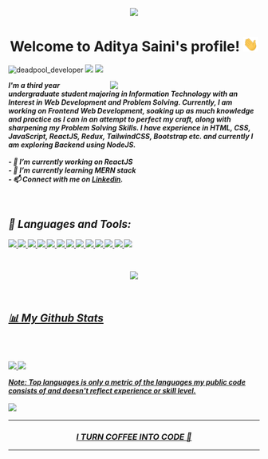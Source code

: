 <p align="center">
  <img src="https://readme-typing-svg.herokuapp.com?color=9644F4&size=40&center=true&vCenter=true&width=550&height=70&lines=I'm+Aditya+Saini;An+Enthusiastic+Learner;A+Student+Developer;A+Problem+Solver">
</p>

<h1 align = 'center'>  Welcome to Aditya Saini's profile! <img width="30" src="https://github.com/deadpool-developer/deadpool-developer/blob/main/wave.gif?raw=true">  </h1>
 <p align="left"> 
    <img src="https://komarev.com/ghpvc/?username=deadpool-developer&label=visitors%20&color=129e00&style=plastic" alt="deadpool_developer" /> 
<img src="https://img.shields.io/github/followers/deadpool-developer?label=Followers&style=social">
    <a href="https://mail.google.com/mail/u/0/?tab=km#inbox" target="_blank"><img src="https://img.shields.io/badge/Gmail-adibhu025@gmail.com-red"></a>
</p>
 

<img align ="right" width="300" src="https://cdn.dribbble.com/users/31664/screenshots/6617652/morgan_4.gif">
<b><em>I'm a third year undergraduate student majoring in Information Technology with an Interest in Web Development and Problem Solving. Currently, I am working on Frontend Web Development, soaking up as much knowledge and practice as I can in an attempt to perfect my craft, along with sharpening my Problem Solving Skills. I have experience in HTML, CSS, JavaScript, ReactJS, Redux, TailwindCSS, Bootstrap etc. and currently I am exploring Backend using NodeJS.<em><b><br><br>
- 🔭 I’m currently working on ReactJS <br>
- 🌱 I’m currently learning MERN stack <br>
- 📫 Connect with me on <a href="https://www.linkedin.com/in/aditya-saini-286aa2182/" target =" _blank">Linkedin</a>.<br><br><br>
<h2> 🚀 Languages and Tools: </h2>

<p align="left"> 
    <a href="https://reactjs.org/" target="_blank"> <img src="https://img.shields.io/badge/react-%2320232a.svg?style=for-the-badge&logo=react&logoColor=%2361DAFB"/> </a>
    <a href="https://developer.mozilla.org/en-US/docs/Web/JavaScript" target="_blank"> <img src="https://img.shields.io/badge/JavaScript-323330?style=for-the-badge&logo=javascript&logoColor=F7DF1E"/> </a> 
    <a href="https://www.w3.org/html/" target="_blank"> <img src="https://img.shields.io/badge/HTML-239120?style=for-the-badge&logo=html5&logoColor=white"/> </a> 
    <a href="https://www.w3schools.com/css/" target="_blank"> <img src="https://img.shields.io/badge/css3-%231572B6.svg?style=for-the-badge&logo=css3&logoColor=white"/> </a> 
    <a href="https://getbootstrap.com" target="_blank"> <img src="https://img.shields.io/badge/bootstrap-%23563D7C.svg?style=for-the-badge&logo=bootstrap&logoColor=white"/> </a> 
    <a href="https://www.python.org" target="_blank"> <img src="https://img.shields.io/badge/python-3670A0?style=for-the-badge&logo=python&logoColor=ffdd54"/> </a> 
    <a style="padding-right:8px;" href="https://nodejs.org" target="_blank"> <img src="https://img.shields.io/badge/Node.js-43853D?style=for-the-badge&logo=node.js&logoColor=white"/>
      <img src= "https://img.shields.io/badge/redis-%23DD0031.svg?style=for-the-badge&logo=redis&logoColor=white"/>
<img src="https://img.shields.io/badge/postgres-%23316192.svg?style=for-the-badge&logo=postgresql&logoColor=white" />
        <img src="https://img.shields.io/badge/Visual%20Studio%20Code-0078d7.svg?style=for-the-badge&logo=visual-studio-code&logoColor=white"/>
        <img src="https://img.shields.io/badge/Ubuntu-E95420?style=for-the-badge&logo=ubuntu&logoColor=white"/>
        <img src="https://img.shields.io/badge/Redux-593D88?style=for-the-badge&logo=redux&logoColor=white"/>
        <img src="https://img.shields.io/badge/Express.js-404D59?style=for-the-badge"/>
</p>
 <br>
 <p align="center">
 <img src="https://github-readme-streak-stats.herokuapp.com/?user=deadpool-developer&theme=black-ice&hide_border=true&stroke=0000&background=060A0CD0">
  </p>
 <br>
 <h2> 📊 My Github Stats</h2>
  <br><br>
<p>

<img width="48%" src="https://github-readme-stats.vercel.app/api?username=deadpool-developer&&show_icons=true&title_color=ffffff&icon_color=bb2acf&text_color=daf7dc&bg_color=151515">
<img width="48%" src="https://github-readme-stats.vercel.app/api/top-langs?username=deadpool-developer&show_icons=true&locale=en&layout=compact">
  </p>
  <b>Note:</b> Top languages is only a metric of the languages my public code consists of and doesn't reflect experience or skill level.
  <br>
  <br>
    <img src="https://activity-graph.herokuapp.com/graph?username=deadpool-developer&bg_color=0D1117&color=5BCDEC&line=5BCDEC&point=FFFFFF&hide_border=true">
  <hr>
<h3 align = "center">I TURN COFFEE INTO CODE 🔄</h3><hr>
